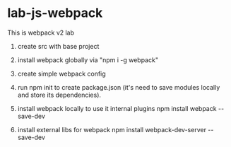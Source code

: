 # lab-js-webpack

This is webpack v2 lab

1) create src with base project
2) install webpack globally via "npm i -g webpack" 
3) create simple webpack config
4) run npm init to create package.json (it's need to save modules locally and store its dependencies). 

5) install webpack locally to use it internal plugins
	npm install webpack --save-dev
6) install external libs for webpack
	npm install webpack-dev-server --save-dev 


